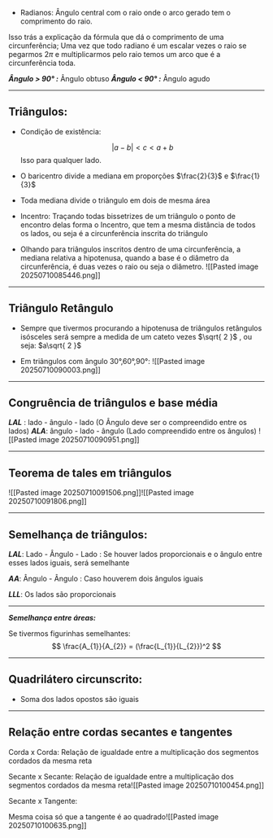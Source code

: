 - Radianos: Ângulo central com o raio onde o arco gerado tem o comprimento do raio. 

Isso trás a explicação da fórmula que dá o comprimento de uma circunferência; Uma vez que todo radiano é um escalar vezes o raio se pegarmos $2\pi$ e multiplicarmos pelo raio temos um arco que é a circunferência toda.

***Ângulo > 90° :*** Ângulo obtuso
***Ângulo < 90° :*** Ângulo agudo

---

## Triângulos:

- Condição de existência:

  $$
 | a-b| < c < a+b
  $$
  Isso para qualquer lado.

- O baricentro divide a mediana em proporções $\frac{2}{3}$ e $\frac{1}{3}$
- Toda mediana divide o triângulo em dois de mesma área
- Incentro: Traçando todas bissetrizes de um triângulo o ponto de encontro delas forma o Incentro, que tem a mesma distância de todos os lados, ou seja é a circunferência inscrita do triângulo  


- Olhando para triângulos inscritos dentro de uma circunferência, a mediana relativa a hipotenusa, quando a base é o diâmetro da circunferência, é duas vezes o raio ou seja o diâmetro. 
 ![[Pasted image 20250710085446.png]]

  
---

## Triângulo Retângulo 

- Sempre que tivermos procurando a hipotenusa de triângulos retângulos isósceles será sempre a medida de um cateto vezes $\sqrt{ 2 }$ , ou seja: $a\sqrt{ 2 }$

- Em triângulos com ângulo 30°,60°,90°: ![[Pasted image 20250710090003.png]]

---

## Congruência de triângulos e base média

***LAL*** : lado - ângulo - lado (O Ângulo deve ser o compreendido entre os lados)
***ALA***: ângulo - lado - ângulo (Lado compreendido entre os ângulos)
![[Pasted image 20250710090951.png]]

---

## Teorema de tales em triângulos

![[Pasted image 20250710091506.png]]![[Pasted image 20250710091806.png]]

---
## Semelhança de triângulos:

***LAL***: Lado - Ângulo - Lado : Se houver lados proporcionais e o ângulo entre esses lados iguais, será semelhante

***AA***: Ângulo - Ângulo : Caso houverem dois ângulos iguais

***LLL***: Os lados são proporcionais

---
***Semelhança entre áreas:***

Se tivermos figurinhas semelhantes: 
$$
\frac{A_{1}}{A_{2}} = (\frac{L_{1}}{L_{2}})^2
$$

---
## Quadrilátero circunscrito:

- Soma dos lados opostos são iguais

---

## Relação entre cordas secantes e tangentes

Corda x Corda: Relação de igualdade entre a multiplicação dos segmentos cordados da mesma reta

Secante x Secante: Relação de igualdade entre a multiplicação dos segmentos cordados da mesma reta![[Pasted image 20250710100454.png]]

Secante x Tangente: 

Mesma coisa só que a tangente é ao quadrado![[Pasted image 20250710100635.png]]
